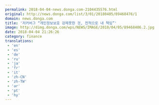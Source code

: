 ```yaml
---
permalink: 2018-04-04-news.donga.com-2104435576.html
original: http://news.donga.com/list/3/01/20180405/89468476/1
domain: news.donga.com
title: '저커버그 “개인정보보호 강제못한 것, 전적으로 내 책임”'
image: http://dimg.donga.com/wps/NEWS/IMAGE/2018/04/05/89468406.2.jpg
date: 2018-04-04 21:26:26
category: finance
translations: 
 - 'en'
 - 'es'
 - 'de'
 - 'ru'
 - 'ja'
 - 'fr'
 - 'it'
 - 'zh-CN'
 - 'zh-TW'
 - 'ar'
 - 'pt'
 - 'hy'
---
```


